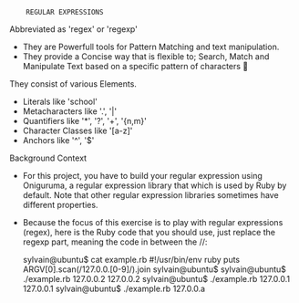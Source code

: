 		REGULAR EXPRESSIONS

Abbreviated as 'regex' or 'regexp'

- They are Powerfull tools for Pattern Matching and text manipulation.
- They provide a Concise way that is flexible to; Search, Match and Manipulate Text based on a specific pattern of characters 📄

They consist of various Elements.

- Literals like 'school'
- Metacharacters like '.', '|' 
- Quantifiers like '*', '?', '+', '{n,m}'
- Character Classes like '[a-z]'
- Anchors like '^', '$'


Background Context


- For this project, you have to build your regular expression using Oniguruma, a regular expression library that which is used by Ruby by default. Note that other regular expression libraries sometimes have different properties.

- Because the focus of this exercise is to play with regular expressions (regex), here is the Ruby code that you should use, just replace the regexp part, meaning the code in between the //:

	

	sylvain@ubuntu$ cat example.rb
	#!/usr/bin/env ruby
	puts ARGV[0].scan(/127.0.0.[0-9]/).join
	sylvain@ubuntu$
	sylvain@ubuntu$ ./example.rb 127.0.0.2
	127.0.0.2
	sylvain@ubuntu$ ./example.rb 127.0.0.1
	127.0.0.1
	sylvain@ubuntu$ ./example.rb 127.0.0.a
